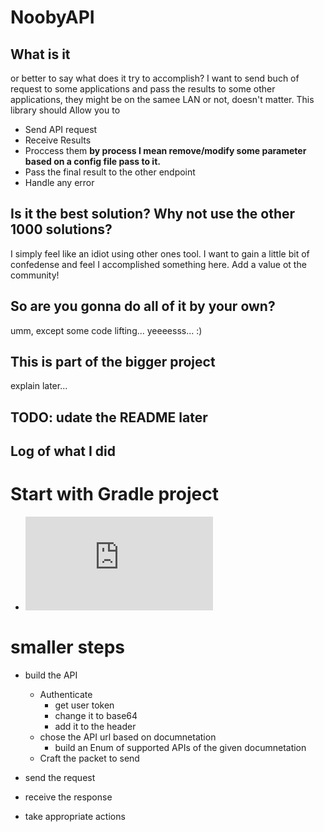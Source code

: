 # NoobyAPI

## What is it

or better to say what does it try to accomplish? I want to send buch of request to some applications and pass the results to some other applications, they might be on the samee LAN or not, doesn't matter.
This library should Allow you to

- Send API request
- Receive Results
- Proccess them **by process I mean remove/modify some parameter based on a config file pass to it.**
- Pass the final result to the other endpoint
- Handle any error

## Is it the best solution? Why not use the other 1000 solutions?

I simply feel like an idiot using other ones tool. I want to gain a little bit of confedense and feel I accomplished something here.
Add a value ot the community!

## So are you gonna do all of it by your own?

umm, except some code lifting... yeeeesss... :)

## This is part of the bigger project

explain later...

## TODO: udate the README later

## Log of what I did

# Start with Gradle project

- ![Starter Guide](https://docs.gradle.org/current/samples/sample_building_java_libraries.html)

# smaller steps

- build the API
  - Authenticate
    - get user token
    - change it to base64
    - add it to the header
  - chose the API url based on documnetation
    - build an Enum of supported APIs of the given documnetation
  - Craft the packet to send

- send the request
- receive the response
- take appropriate actions
